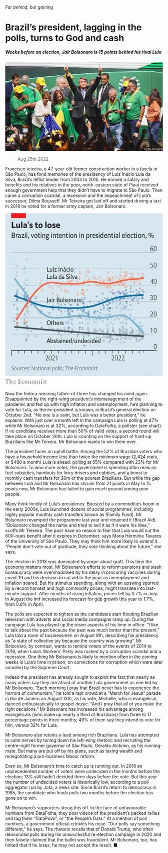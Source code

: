 ###### Far behind, but gaining

# Brazil’s president, lagging in the polls, turns to God and cash 

##### Weeks before an election, Jair Bolsonaro is 15 points behind his rival Lula 

![image](images/20220827_AMP001.jpg) 

> Aug 25th 2022 

Francisco teixeira, a 47-year-old former construction worker in a favela in São Paulo, has fond memories of the presidency of Luiz Inácio Lula da Silva, Brazil’s leftist leader from 2003 to 2010. He earned a salary and benefits and his relatives in the poor, north-eastern state of Piauí received enough government help that they didn’t have to migrate to São Paulo. Then came a corruption scandal, a recession and the impeachment of Lula’s successor, Dilma Rousseff. Mr Teixeira got laid off and started driving a taxi. In 2018 he voted for a former army captain, Jair Bolsonaro. 

![image](images/20220827_AMC644.png) 


Now the fedora-wearing father-of-three has changed his mind again. Disappointed by the right-wing president’s mismanagement of the pandemic and fed up with high inflation and unemployment, he’s planning to vote for Lula, as the ex-president is known, in Brazil’s general election on October 2nd. “No one is a saint, but Lula was a better president,” he explains. With just over a month left in the campaign Lula is polling at 47% while Mr Bolsonaro is at 32%, according to DataFolha, a pollster (see chart). If no candidate receives more than 50% of valid votes, a second round will take place on October 30th. Lula is counting on the support of hard-up Brazilians like Mr Teixera. Mr Bolsonaro wants to win them over. 

The president faces an uphill battle. Among the 52% of Brazilian voters who have a household income less than twice the minimum wage (2,424 reais, or $480 a month) Lula is ahead: polling at 55% compared with 23% for Mr Bolsonaro. To woo more votes, the government is spending 41bn reais on fuel subsidies, handouts for lorry drivers and cabbies, and a boost to monthly cash transfers for 20m of the poorest Brazilians. But while the gap between Lula and Mr Bolsonaro has shrunk from 21 points in May to 15 points now, Mr Bolsonaro has failed to gain much ground among poor people.

Many think fondly of Lula’s presidency. Boosted by a commodities boom in the early 2000s, Lula launched dozens of social programmes, including highly popular monthly cash transfers known as  (Family Fund). Mr Bolsonaro revamped the programme last year and renamed it  (Brazil Aid). “Bolsonaro changed the name and tried to sell it as if it were his idea,” scoffs Mr Teixeira. The poor have no reason to fear that Lula would cut the 600-reais benefit after it expires in December, says Maria Hermínia Tavares of the University of São Paulo. They may think him more likely to extend it. “People don’t vote out of gratitude, they vote thinking about the future,” she says. 

The election in 2018 was dominated by anger about graft. This time the economy matters most. Mr Bolsonaro’s efforts to reform pensions and slash bureaucracy were overshadowed by his delay in procuring vaccines during covid-19 and his decision to cut aid to the poor as unemployment and inflation soared. But his stimulus spending, along with an upswing spurred by a record harvest and high commodity prices, might translate into last-minute support. After months of rising inflation, prices fell by 0.7% in July. In August the imf increased its forecast for gdp growth this year to 1.7%, from 0.8% in April. 

The polls are expected to tighten as the candidates start flooding Brazilian television with adverts and social media campaigns ramp up. During the campaign Lula has played up the rosier aspects of his time in office. “I like to talk about the past because the past was much better than the present,” Lula told a room of businessmen on August 9th, describing his presidency as “a state of collective joy because the country was growing”. Mr Bolsonaro, by contrast, wants to remind voters of the events of 2014 to 2016, when Lula’s Workers’ Party was rocked by a corruption scandal and a recession. One thing Mr Bolsonaro is likely to mention often in the coming weeks is Lula’s time in prison, on convictions for corruption which were later annulled by the Supreme Court. 

Indeed the president has already sought to exploit the fact that nearly as many voters say they are afraid of another Lula government as one led by Mr Bolsonaro. “Each morning I pray that Brazil never has to experience the horrors of communism,” he told a rapt crowd at a “March for Jesus” parade in Rio de Janeiro on August 13th, as his wife, Michelle, who is evangelical, danced enthusiastically to gospel music. “And I pray that all of you make the right decisions.” Mr Bolsonaro has increased his advantage among evangelicals (who make up nearly a third of Brazilians) from three to 17 percentage points in three months; 49% of them say they intend to vote for him, versus 32% for Lula.

Mr Bolsonaro also retains a lead among rich Brazilians. Lula has attempted to calm nerves by toning down his left-wing rhetoric and recruiting the centre-right former governor of São Paulo, Geraldo Alckmin, as his running-mate. But many are put off by his plans, such as taxing wealth and renegotiating a pro-business labour reform. 

Even so, Mr Bolsonaro’s time to catch up is running out. In 2018 an unprecedented number of voters were undecided in the months before the election; 13% still hadn’t decided three days before the vote. But this year the number of undecided voters is historically low, according to a poll aggregator run by Jota, a news site. Since Brazil’s return to democracy in 1985, the candidate who leads polls two months before the election has gone on to win.

Mr Bolsonaro’s supporters shrug this off. In the face of unfavourable numbers from DataFolha, they post videos of the president’s packed rallies and tag them “DataPovo”, or “the People’s Data.” At a mention of poll numbers, a government official crinkles his nose. “Our polls say something different,” he says. The rhetoric recalls that of Donald Trump, who often denounced polls during his unsuccessful re-election campaign in 2020 and then falsely claimed that the ballot was fraudulent. Mr Bolsonaro, too, has hinted that if he loses, he may not accept the result. ■

